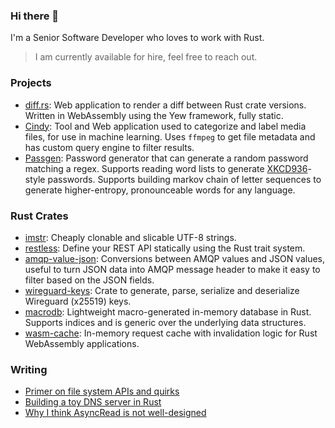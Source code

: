 ### Hi there 👋

I'm a Senior Software Developer who loves to work with Rust. 

> I am currently available for hire, feel free to reach out.

### Projects

- [diff.rs](https://diff.rs): Web application to render a diff between Rust crate versions. Written in WebAssembly using the Yew framework, fully static.
- [Cindy](https://cindy.pics): Tool and Web application used to categorize and label media files, for use in machine learning. Uses `ffmpeg` to get file metadata and has custom query engine to filter results.
- [Passgen](https://passgen.it): Password generator that can generate a random password matching a regex. Supports reading word lists to generate [XKCD936](https://xkcd.com/936/)-style passwords. Supports building markov chain of letter sequences to generate higher-entropy, pronounceable words for any language.

### Rust Crates

- [imstr](https://github.com/xfbs/imstr): Cheaply clonable and slicable UTF-8 strings.
- [restless](https://github.com/xfbs/restless): Define your REST API statically using the Rust trait system.
- [amqp-value-json](https://docs.rs/amqp-value-json/0.1.0/amqp_value_json/): Conversions between AMQP values and JSON values, useful to turn JSON data into AMQP message header to make it easy to filter based on the JSON fields.
- [wireguard-keys](https://crates.io/crates/wireguard-keys): Crate to generate, parse, serialize and deserialize Wireguard (x25519) keys.
- [macrodb](https://github.com/xfbs/macrodb): Lightweight macro-generated in-memory database in Rust. Supports indices and is generic over the underlying data structures.
- [wasm-cache](https://github.com/xfbs/wasm-cache): In-memory request cache with invalidation logic for Rust WebAssembly applications.

### Writing

- [Primer on file system APIs and quirks](https://github.com/xfbs/fsdoc/releases/download/v2019-10-06/fsdoc.pdf)
- [Building a toy DNS server in Rust](https://github.com/xfbs/dnsfun)
- [Why I think AsyncRead is not well-designed](https://xfbs.net/posts/2023-05-07-tokio-bug/)
